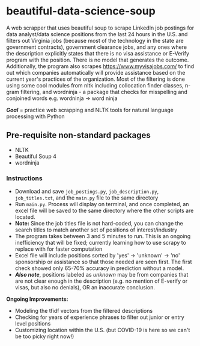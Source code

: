 # beautiful-data-science-soup

A web scrapper that uses beautiful soup to scrape LinkedIn job postings for data analyst/data science positions from the last 24 hours in the U.S. and filters out Virginia jobs (because most of the technology in the state are government contracts), government clearance jobs, and any ones where the description explicitly states that there is no visa assistance or E-Verify program with the position. There is no model that generates the outcome. Additionally, the program also scrapes <https://www.myvisajobs.com/> to find out which companies automatically will provide assistance based on the current year's practices of the organization. Most of the filtering is done using some cool modules from nltk including collocation finder classes, n-gram filtering, and wordninja - a package that checks for misspelling and conjoined words e.g. wordninja -> word ninja

***Goal*** = practice web scrapping and NLTK tools for natural language processing with Python

## Pre-requisite non-standard packages

- NLTK
- Beautiful Soup 4
- wordninja

### Instructions

- Download and save `job_postings.py`, `job_description.py`, `job_titles.txt`, and the `main.py` file to the same directory
- Run `main.py`. Process will display on terminal, and once completed, an excel file will be saved to the same directory where the other scripts are located.
- **Note:** Since the job titles file is not hard-coded, you can change the search titles to match another set of positions of interest/industry
- The program takes between 3 and 5 minutes to run. This is an ongoing inefficiency that will be fixed; currently learning how to use scrapy to replace with for faster computation
- Excel file will include positions sorted by 'yes' -> 'unknown' -> 'no' sponsorship or assistance so that those needed are seen first. The first check showed only 65-70% accuracy in prediction without a model.
- ***Also note***, positions labeled as *unknown* may be from companies that are not clear enough in the description (e.g. no mention of E-verify or visas, but also no denials), OR an inaccurate conclusion.

**Ongoing Improvements:**

- Modeling the tfidf vectors from the filtered descriptions
- Checking for years of experience phrases to filter out junior or entry level positions
- Customizing location within the U.S. (but COVID-19 is here so we can't be too picky right now!)
